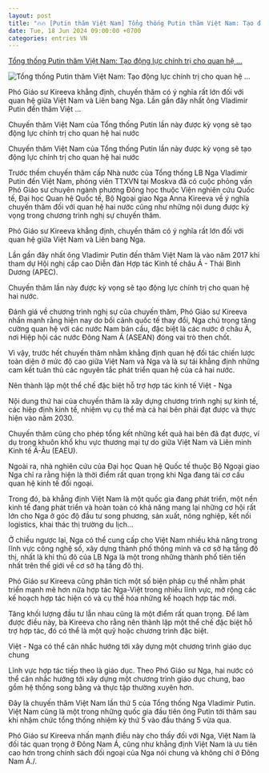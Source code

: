 ```yaml
---
layout: post
title: "🔥🔥 [Putin thăm Việt Nam] Tổng thống Putin thăm Việt Nam: Tạo động lực chính trị cho quan hệ ..."
date: Tue, 18 Jun 2024 09:00:00 +0700
categories: entries VN
---
```

[Tổng thống Putin thăm Việt Nam: Tạo động lực chính trị cho quan hệ ...](https://xaydungchinhsach.chinhphu.vn/tong-thong-putin-tham-viet-nam-tao-dong-luc-chinh-tri-cho-quan-he-viet-nga-119240619111620459.htm)

![Tổng thống Putin thăm Việt Nam: Tạo động lực chính trị cho quan hệ ...](https://xdcs.cdnchinhphu.vn/zoom/600_315/446259493575335936/2024/6/19/putin-17187704702161553979938-0-0-1095-1752-crop-17187705014202123471987.jpeg)

Phó Giáo sư Kireeva khẳng định, chuyến thăm có ý nghĩa rất lớn đối với quan hệ giữa Việt Nam và Liên bang Nga. Lần gần đây nhất ông Vladimir Putin đến thăm Việt ...

Chuyến thăm Việt Nam của Tổng thống Putin lần này được kỳ vọng sẽ tạo động lực chính trị cho quan hệ hai nước

Chuyến thăm Việt Nam của Tổng thống Putin lần này được kỳ vọng sẽ tạo động lực chính trị cho quan hệ hai nước

Trước thềm chuyến thăm cấp Nhà nước của Tổng thống LB Nga Vladimir Putin đến Việt Nam, phóng viên TTXVN tại Moskva đã có cuộc phỏng vấn Phó Giáo sư chuyên ngành phương Đông học thuộc Viện nghiên cứu Quốc tế, Đại học Quan hệ Quốc tế, Bộ Ngoại giao Nga Anna Kireeva về ý nghĩa chuyến thăm đối với quan hệ hai nước cũng như những nội dung được kỳ vọng trong chương trình nghị sự chuyến thăm.

Phó Giáo sư Kireeva khẳng định, chuyến thăm có ý nghĩa rất lớn đối với quan hệ giữa Việt Nam và Liên bang Nga.

Lần gần đây nhất ông Vladimir Putin đến thăm Việt Nam là vào năm 2017 khi tham dự Hội nghị cấp cao Diễn đàn Hợp tác Kinh tế châu Á - Thái Bình Dương (APEC).

Chuyến thăm lần này được kỳ vọng sẽ tạo động lực chính trị cho quan hệ hai nước.

Đánh giá về chương trình nghị sự của chuyến thăm, Phó Giáo sư Kireeva nhấn mạnh rằng hiện nay do bối cảnh quốc tế thay đổi, Nga chú trọng tăng cường quan hệ với các nước Nam bán cầu, đặc biệt là các nước ở châu Á, nơi Hiệp hội các nước Đông Nam Á (ASEAN) đóng vai trò then chốt.

Vì vậy, trước hết chuyến thăm nhằm khẳng định quan hệ đối tác chiến lược toàn diện ở mức độ cao giữa Việt Nam và Nga và là sự tái khẳng định những cam kết tuân thủ các nguyên tắc phát triển quan hệ của cả hai nước.

Nên thành lập một thể chế đặc biệt hỗ trợ hợp tác kinh tế Việt - Nga

Nội dung thứ hai của chuyến thăm là xây dựng chương trình nghị sự kinh tế, các hiệp định kinh tế, nhiệm vụ cụ thể mà cả hai bên phải đạt được và thực hiện vào năm 2030.

Chuyến thăm cũng cho phép tổng kết những kết quả hai bên đã đạt được, ví dụ trong khuôn khổ khu vực thương mại tự do giữa Việt Nam và Liên minh Kinh tế Á-Âu (EAEU).

Ngoài ra, nhà nghiên cứu của Đại học Quan hệ Quốc tế thuộc Bộ Ngoại giao Nga chỉ ra rằng hiện là thời điểm rất quan trọng khi Nga đang tái cơ cấu quan hệ kinh tế đối ngoại.

Trong đó, bà khẳng định Việt Nam là một quốc gia đang phát triển, một nền kinh tế đang phát triển và hoàn toàn có khả năng mang lại những cơ hội rất lớn cho Nga ở góc độ đầu tư song phương, sản xuất, nông nghiệp, kết nối logistics, khai thác thị trường du lịch...

Ở chiều ngược lại, Nga có thể cung cấp cho Việt Nam nhiều khả năng trong lĩnh vực công nghệ số, xây dựng thành phố thông minh và cơ sở hạ tầng đô thị, nhất là khi thủ đô của LB Nga là một trong những thành phố tiên tiến nhất trên thế giới về cơ sở hạ tầng đô thị.

Phó Giáo sư Kireeva cũng phân tích một số biện pháp cụ thể nhằm phát triển mạnh mẽ hơn nữa hợp tác Nga-Việt trong nhiều lĩnh vực, mở rộng các kế hoạch hợp tác hiện có và cụ thể hóa những kế hoạch hợp tác mới.

Tăng khối lượng đầu tư lẫn nhau cũng là một điểm rất quan trọng. Để làm được điều này, bà Kireeva cho rằng nên thành lập một thể chế đặc biệt hỗ trợ hợp tác, đó có thể là một quỹ hoặc chương trình đặc biệt.

Việt - Nga có thể cân nhắc hướng tới xây dựng một chương trình giáo dục chung

Lĩnh vực hợp tác tiếp theo là giáo dục. Theo Phó Giáo sư Nga, hai nước có thể cân nhắc hướng tới xây dựng một chương trình giáo dục chung, bao gồm hệ thống song bằng và thực tập thường xuyên hơn.

Đây là chuyến thăm Việt Nam lần thứ 5 của Tổng thống Nga Vladimir Putin. Việt Nam cũng là một trong những quốc gia đầu tiên ông Putin tới thăm sau khi nhậm chức tổng thống nhiệm kỳ thứ 5 vào đầu tháng 5 vừa qua.

Phó Giáo sư Kireeva nhấn mạnh điều này cho thấy đối với Nga, Việt Nam là đối tác quan trọng ở Đông Nam Á, cũng như khẳng định Việt Nam là ưu tiên cao hơn trong chính sách đối ngoại của Nga nói chung và không chỉ ở Đông Nam Á./.

